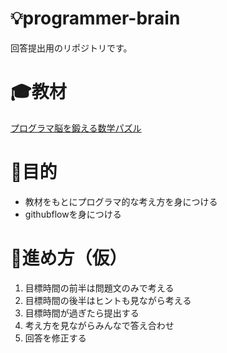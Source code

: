 # :bulb:programmer-brain
回答提出用のリポジトリです。

# :mortar_board:教材
[プログラマ脳を鍛える数学パズル](https://www.amazon.co.jp/dp/479814245X?tag=sepublish3-22)

# 🤔目的
- 教材をもとにプログラマ的な考え方を身につける
- githubflowを身につける

# :speech_balloon:進め方（仮）
1. 目標時間の前半は問題文のみで考える
2. 目標時間の後半はヒントも見ながら考える
3. 目標時間が過ぎたら提出する
4. 考え方を見ながらみんなで答え合わせ
5. 回答を修正する
